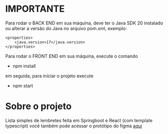# IMPORTANTE

Para rodar o BACK END em sua máquina, deve ter o Java SDK 20 instalado ou alterar a versão do Java no arquivo pom.xml, exemplo:

    <properties>
        <java.version>17</java.version>
    </properties> 
    
    
Para rodar o FRONT END em sua máquina, execute o comando
 - npm install 
 
em seguida, para iniciar o projeto execute

- npm start

# Sobre o projeto
Lista simples de lembretes feita em Springboot e React (com template typescript) você também pode acessar o protótipo do figma [aqui](https://www.figma.com/file/99hNlbkmhhCKIvDsplqYFY/Untitled?node-id=0-1&t=YPZXwfMf43hIjbDb-0)
